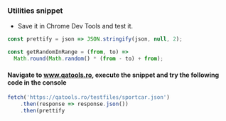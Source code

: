 ### Utilities snippet
- Save it in Chrome Dev Tools and test it. 

```javascript
const prettify = json => JSON.stringify(json, null, 2);

const getRandomInRange = (from, to) => 
  Math.round(Math.random() * (from - to) + from);
```

#### Navigate to www.qatools.ro, execute the snippet and try the following code in the console
```javascript
fetch('https://qatools.ro/testfiles/sportcar.json')
    .then(response => response.json())
    .then(prettify
```    

